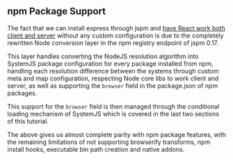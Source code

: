 ## npm Package Support

The fact that we can install express through jspm and [have React work both client 
and server](universal-js-with-server-rendering.md) without any custom configuration is due to the completely rewritten Node conversion 
layer in the npm registry endpoint of jspm 0.17.

This layer handles converting the NodeJS resolution algorithm into SystemJS package configuration
for every package installed from npm, handling each resolution difference between the systems
through custom meta and map configuration, respecting Node core libs to work client 
and server, as well as supporting the `browser` field in the package.json of npm packages.

This support for the `browser` field is then managed through the conditional loading
mechanism of SystemJS which is covered in the last two sections of this tutorial.

The above gives us almost complete parity with npm package features, with the 
remaining limitations of not supporting browserify transforms, npm install 
hooks, executable bin path creation and native addons.